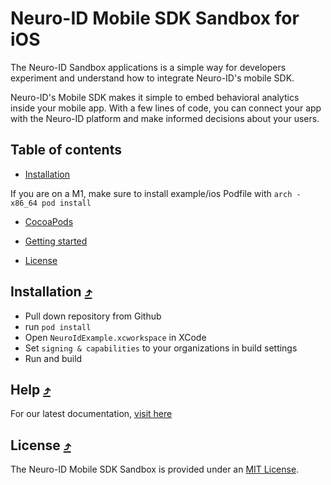 # Neuro-ID Mobile SDK Sandbox for iOS

The Neuro-ID Sandbox applications is a simple way for developers experiment and understand how to integrate Neuro-ID's mobile SDK.

Neuro-ID's Mobile SDK makes it simple to embed behavioral analytics inside your mobile app. With a few lines of code, you can connect your app with the Neuro-ID platform and make informed decisions about your users.

## Table of contents

- [Installation](#installation-)

If you are on a M1, make sure to install example/ios Podfile with `arch -x86_64 pod install`

- [CocoaPods](#cocoapods-)

- [Getting started](#getting-started-)

- [License](#license-)

## Installation [⤴](#table-of-contents)

- Pull down repository from Github
- run `pod install`
- Open `NeuroIdExample.xcworkspace` in XCode
- Set `signing & capabilities` to your organizations in build settings
- Run and build

## Help [⤴](#table-of-contents)

For our latest documentation, [visit here](https://neuro-id.readme.io/docs/overview)

## License [⤴](#table-of-contents)

The Neuro-ID Mobile SDK Sandbox is provided under an [MIT License](LICENSE).
